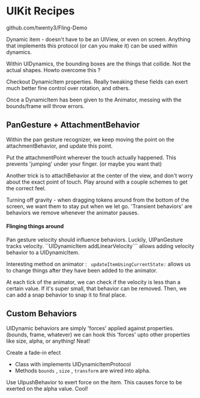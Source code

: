 # UIKit Recipes
github.com/twenty3/Fling-Demo


Dynamic item - doesn't have to be an UIView, or even on screen. Anything that implements this protocol (or can you make it) can be used within dynamics.

Within UIDynamics, the bounding boxes are the things that collide. Not the actual shapes. Howto overcome this ?


Checkout DynamicItem properties. Really tweaking these fields can exert much better fine control over rotation, and others.

Once a DynamicItem has been given to the Animator, messing with the bounds/frame will throw errors.


## PanGesture + AttachmentBehavior

Within the pan gesture recognizer, we keep moving the point on the attachmentBehavior, and update this point.

Put the attachmentPoint wherever the touch actually happened. This prevents 'jumping' under your finger. (or maybe you want that)

Another trick is to attachBehavior at the center of the view, and don't worry about the exact point of touch. Play around with a couple schemes to get the correct feel.


Turning off gravity - when dragging tokens around from the bottom of the screen, we want them to stay put when we let go. 'Transient behaviors' are behaviors we remove whenever the animator pauses. 

#### Flinging things around
Pan gesture velocity should influence behaviors. Luckily, UIPanGesture tracks velocity. ``UIDynamicItem addLinearVelocity``` allows adding velocity behavior to a UIDynamicItem.

Interesting method on animator : ```
updateItemUsingCurrentState:``` allows us to change things after they have been added to the animator.

At each tick of the animator, we can check if the velocity is less than a certain value. If it's super small, that behavior can be removed. Then, we can add a snap behavior to snap it to final place.

## Custom Behaviors

 UIDynamic behaviors are simply 'forces' applied against properties. (bounds, frame, whatever) we can hook this 'forces' upto other properties like size, alpha, or anything! Neat!

Create a fade-in efect
- Class with implements UIDynamicItemProtocol 
- Methods ```bounds``` , ```size``` , ```transform``` are wired into alpha.

Use UIpushBehavior to exert force on the item. This causes force to be exerted on the alpha value. Cool!

